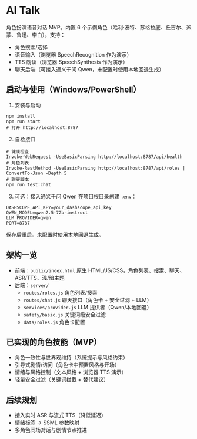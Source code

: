 # AI Talk

角色扮演语音对话 MVP。内置 6 个示例角色（哈利·波特、苏格拉底、丘吉尔、派蒙、鲁迅、李白），支持：

- 角色搜索/选择
- 语音输入（浏览器 SpeechRecognition 作为演示）
- TTS 朗读（浏览器 SpeechSynthesis 作为演示）
- 聊天后端（可接入通义千问 Qwen，未配置时使用本地回退生成）

## 启动与使用（Windows/PowerShell）

1) 安装与启动
```
npm install
npm run start
# 打开 http://localhost:8787
```

2) 自检接口
```
# 健康检查
Invoke-WebRequest -UseBasicParsing http://localhost:8787/api/health
# 角色列表
Invoke-RestMethod -UseBasicParsing http://localhost:8787/api/roles | ConvertTo-Json -Depth 5
# 聊天脚本
npm run test:chat
```

3) 可选：接入通义千问 Qwen
在项目根目录创建 `.env`：
```
DASHSCOPE_API_KEY=your_dashscope_api_key
QWEN_MODEL=qwen2.5-72b-instruct
LLM_PROVIDER=qwen
PORT=8787
```
保存后重启。未配置时使用本地回退生成。

## 架构一览
- 前端：`public/index.html` 原生 HTML/JS/CSS，角色列表、搜索、聊天、ASR/TTS、浅/暗主题
- 后端：`server/`
  - `routes/roles.js` 角色列表/搜索
  - `routes/chat.js` 聊天接口（角色卡 + 安全过滤 + LLM）
  - `services/provider.js` LLM 提供者（Qwen/本地回退）
  - `safety/basic.js` 关键词级安全过滤
  - `data/roles.js` 角色卡配置

## 已实现的角色技能（MVP）

- 角色一致性与世界观维持（系统提示与风格约束）
- 引导式剧情/诘问（角色卡中预置风格与开场）
- 情绪与风格控制（文本风格 + 浏览器 TTS 演示）
- 轻量安全过滤（关键词拦截 + 替代建议）

## 后续规划

- 接入实时 ASR 与流式 TTS（降低延迟）
- 情绪标签 → SSML 参数映射
- 多角色同场对话与剧情节点推进
